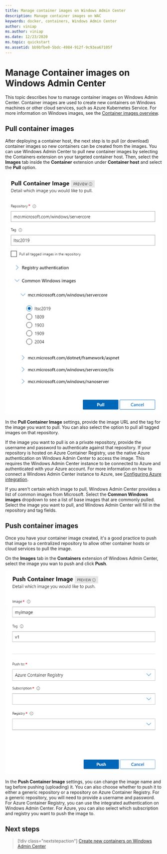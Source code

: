 ```yaml
---
title: Manage container images on Windows Admin Center
description: Manage container images on WAC
keywords: docker, containers, Windows Admin Center
author: viniap
ms.author: viniap
ms.date: 12/23/2020
ms.topic: quickstart
ms.assetid: bb9bfbe0-5bdc-4984-912f-9c93ea67105f
---
```

# Manage Container images on Windows Admin Center

This topic describes how to manage container images on Windows Admin Center. Container images are used to create new containers on Windows machines or other cloud services, such as Azure Kubernetes Service. For more information on Windows images, see the [Container images overview](https://docs.microsoft.com/virtualization/windowscontainers/about/#container-images).

## Pull container images

After deploying a container host, the next step is to pull (or download) container images so new containers can be created from the images. You can use Windows Admin Center to pull new container images by selecting the Containers extension on your targeted container host. Then, select the **Images** tab inside the **Container** extension under **Container host** and select the **Pull** option.

![Pull container images](./media/WAC-Pull.png)

In the **Pull Container Image** settings, provide the image URL and the tag for the image you want to pull. You can also select the option to pull all tagged images on that repository.

If the image you want to pull is on a private repository, provide the username and password to authenticate against that repository. If your repository is hosted on Azure Container Registry, use the native Azure authentication on Windows Admin Center to access the image. This requires the Windows Admin Center instance to be connected to Azure and authenticated with your Azure account. For more information on how to connect a Windows Admin Center instance to Azure, see [Configuring Azure integration](https://docs.microsoft.com/windows-server/manage/windows-admin-center/azure/azure-integration).

If you aren't certain which image to pull, Windows Admin Center provides a list of common images from Microsoft. Select the **Common Windows images** dropdown to see a list of base images that are commonly pulled. Select the image you want to pull, and Windows Admin Center will fill in the repository and tag fields.

## Push container images

Once you have your container image created, it's a good practice to push that image to a centralized repository to allow other container hosts or cloud services to pull the image.

On the **Images** tab in the **Containers** extension of Windows Admin Center, select the image you wan to push and click **Push**.

![Push container images](./media/WAC-Push.png)

In the **Push Container Image** settings, you can change the image name and tag before pushing (uploading) it. You can also choose whether to push it to either a generic repository or a repository on Azure Container Registry. For a generic repository, you will need to provide a username and password. For Azure Container Registry, you can use the integrated authentication on Windows Admin Center. For Azure, you can also select which subscription and registry you want to push the image to.

## Next steps

> [!div class="nextstepaction"]
> [Create new containers on Windows Admin Center](./wac-images.md) 